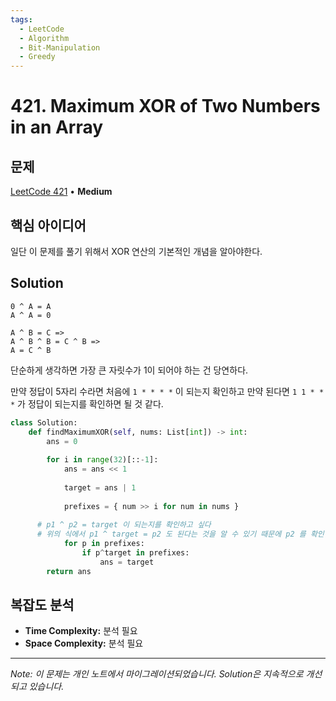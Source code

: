 ```yaml
---
tags:
  - LeetCode
  - Algorithm
  - Bit-Manipulation
  - Greedy
---
```


# 421. Maximum XOR of Two Numbers in an Array

## 문제

[LeetCode 421](https://leetcode.com/problems/maximum-xor-of-two-numbers-in-an-array/) • **Medium**

## 핵심 아이디어

일단 이 문제를 풀기 위해서 XOR 연산의 기본적인 개념을 알아야한다.

## Solution

```Plain
0 ^ A = A
A ^ A = 0

A ^ B = C => 
A ^ B ^ B = C ^ B => 
A = C ^ B
```

단순하게 생각하면 가장 큰 자릿수가 1이 되어야 하는 건 당연하다.

만약 정답이 5자리 수라면 처음에 `1 * * * *` 이 되는지 확인하고 만약 된다면 `1 1 * * *` 가 정답이 되는지를 확인하면 될 것 같다.

```python
class Solution:
    def findMaximumXOR(self, nums: List[int]) -> int:
        ans = 0
        
        for i in range(32)[::-1]:
            ans = ans << 1
            
            target = ans | 1
            
            prefixes = { num >> i for num in nums }
            
      # p1 ^ p2 = target 이 되는지를 확인하고 싶다
      # 위의 식에서 p1 ^ target = p2 도 된다는 것을 알 수 있기 때문에 p2 를 확인한다.
            for p in prefixes:
                if p^target in prefixes:
                    ans = target
        return ans
```

## 복잡도 분석

- **Time Complexity:** 분석 필요
- **Space Complexity:** 분석 필요

---

*Note: 이 문제는 개인 노트에서 마이그레이션되었습니다. Solution은 지속적으로 개선되고 있습니다.*
